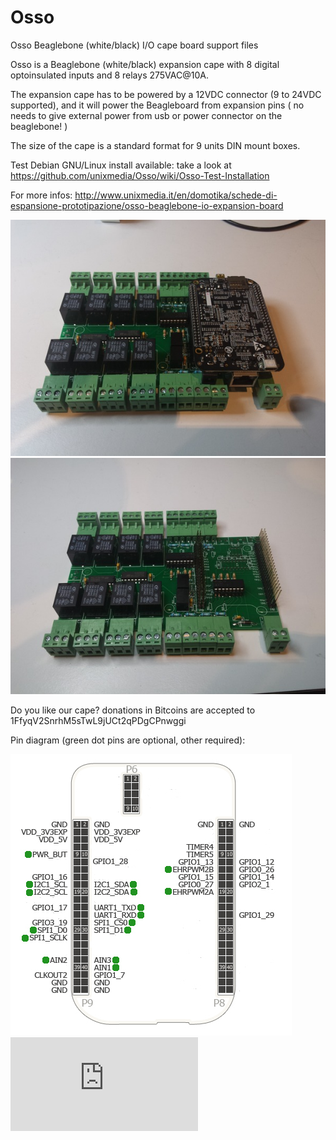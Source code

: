 Osso
====

Osso Beaglebone (white/black) I/O cape board support files

Osso is a Beaglebone (white/black) expansion cape with 8 digital optoinsulated inputs
and 8 relays 275VAC@10A.

The expansion cape has to be powered by a 12VDC connector (9 to 24VDC supported), and it
will power the Beagleboard from expansion pins ( no needs to give external power
from usb or power connector on the beaglebone! )

The size of the cape is a standard format for 9 units DIN mount boxes.

Test Debian GNU/Linux install available: take a look at 
https://github.com/unixmedia/Osso/wiki/Osso-Test-Installation

For more infos: 
http://www.unixmedia.it/en/domotika/schede-di-espansione-prototipazione/osso-beaglebone-io-expansion-board

![Osso board](images/Osso2_650x450.jpg)
![Osso board](images/Osso3_650x450.jpg)

Do you like our cape? donations in Bitcoins are accepted to 1FfyqV2SnrhM5sTwL9jUCt2qPDgCPnwggi

Pin diagram (green dot pins are optional, other required):

![Osso Pin Diagram](images/OssoPinDiagram.jpg) 
![piwik tracking](https://webstats.unixmedia.it/piwik.php?idsite=2&rec=1&action_name=GitHubOsso)

